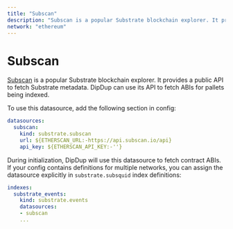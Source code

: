 ```yaml
---
title: "Subscan"
description: "Subscan is a popular Substrate blockchain explorer. It provides a public API to fetch Substrate metadata. DipDup can use its API to fetch ABIs for pallets being indexed."
network: "ethereum"
---
```


# Subscan

[Subscan](https://subscan.io/) is a popular Substrate blockchain explorer. It provides a public API to fetch Substrate metadata. DipDup can use its API to fetch ABIs for pallets being indexed.

To use this datasource, add the following section in config:

```yaml [dipdup.yaml]
datasources:
  subscan:
    kind: substrate.subscan
    url: ${ETHERSCAN_URL:-https://api.subscan.io/api}
    api_key: ${ETHERSCAN_API_KEY:-''}
```

During initialization, DipDup will use this datasource to fetch contract ABIs. If your config contains definitions for multiple networks, you can assign the datasource explicitly in `substrate.subsquid` index definitions:

```yaml [dipdup.yaml]
indexes:
  substrate_events:
    kind: substrate.events
    datasources:
    - subscan
    ...
```
